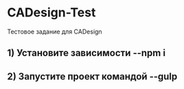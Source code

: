 # CADesign-Test
Тестовое задание для CADesign

## 1) Установите зависимости --npm i
## 2) Запустите проект командой --gulp 
